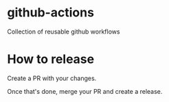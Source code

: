 # github-actions
Collection of reusable github workflows

# How to release

Create a PR with your changes.

Once that's done, merge your PR and create a release.


